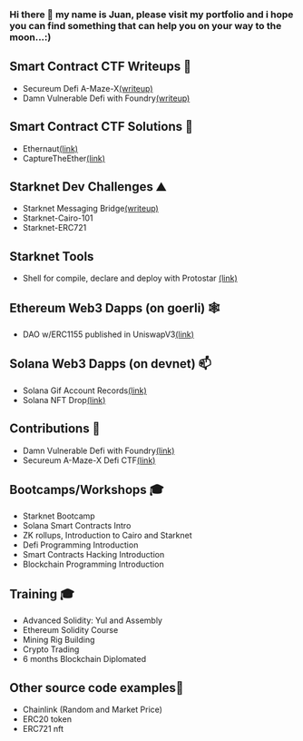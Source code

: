 ### Hi there 👋 my name is Juan, please visit my portfolio and i hope you can find something that can help you on your way to the moon...:)

## Smart Contract CTF Writeups :dart: ##
-	Secureum Defi A-Maze-X[(writeup)](https://github.com/devnet0x/Blockchain/tree/master/ChallengesCTF/A-maze-x)
-	Damn Vulnerable Defi with Foundry[(writeup)](https://github.com/devnet0x/Blockchain/tree/master/ChallengesCTF/DVDF_Foundry)

## Smart Contract CTF Solutions :construction_worker: ##
-	Ethernaut[(link)](https://github.com/devnet0x/Blockchain/tree/master/ChallengesCTF/Ethernaut)
-	CaptureTheEther[(link)](https://github.com/devnet0x/Blockchain/tree/master/ChallengesCTF/CaptureTheEther)

## Starknet Dev Challenges :mountain: ##
- Starknet Messaging Bridge[(writeup)](https://github.com/devnet0x/Blockchain/tree/master/Cairo/starknet_messaging_bridge)
-	Starknet-Cairo-101
-	Starknet-ERC721

## Starknet Tools ##
- Shell for compile, declare and deploy with Protostar [(link)](https://github.com/devnet0x/Proto_build)

## Ethereum Web3 Dapps (on goerli) :spider_web: ##
-	DAO w/ERC1155 published in UniswapV3[(link)](https://jpdao.vercel.app/)

## Solana Web3 Dapps (on devnet) 📫 ##
- Solana Gif Account Records[(link)](https://gifportal-ashen.vercel.app/)
- Solana NFT Drop[(link)](https://jpdrop.vercel.app/)

## Contributions :crown: ##
-	Damn Vulnerable Defi with Foundry[(link)](https://github.com/nicolasgarcia214/damn-vulnerable-defi-foundry/graphs/contributors)
-	Secureum A-Maze-X Defi CTF[(link)](https://github.com/secureum/DeFi-Security-Summit-Stanford/graphs/contributors)

## Bootcamps/Workshops 🎓 ##
-	Starknet Bootcamp
-	Solana Smart Contracts Intro
-	ZK rollups, Introduction to Cairo and Starknet
-	Defi Programming Introduction 
-	Smart Contracts Hacking Introduction
-	Blockchain Programming Introduction 

## Training 🎓 ##
-	Advanced Solidity: Yul and Assembly 
-	Ethereum Solidity Course
-	Mining Rig Building
-	Crypto Trading
- 6 months Blockchain Diplomated

## Other source code examples🔭 ##
-	Chainlink (Random and Market Price)
-	ERC20 token
-	ERC721 nft

<!--
**devnet0x/devnet0x** is a ✨ _special_ ✨ repository because its `README.md` (this file) appears on your GitHub profile.

Here are some ideas to get you started:

- 🔭 I’m currently working on ...
- 🌱 I’m currently learning ...
- 👯 I’m looking to collaborate on ...
- 🤔 I’m looking for help with ...
- 💬 Ask me about ...
- 📫 How to reach me: ...
- 😄 Pronouns: ...
- ⚡ Fun fact: ...
-->
